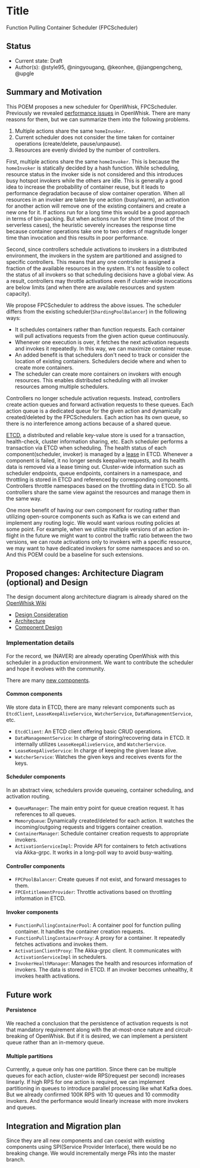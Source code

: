 <!--
#
# Licensed to the Apache Software Foundation (ASF) under one or more
# contributor license agreements.  See the NOTICE file distributed with
# this work for additional information regarding copyright ownership.
# The ASF licenses this file to You under the Apache License, Version 2.0
# (the "License"); you may not use this file except in compliance with
# the License.  You may obtain a copy of the License at
#
#     http://www.apache.org/licenses/LICENSE-2.0
#
# Unless required by applicable law or agreed to in writing, software
# distributed under the License is distributed on an "AS IS" BASIS,
# WITHOUT WARRANTIES OR CONDITIONS OF ANY KIND, either express or implied.
# See the License for the specific language governing permissions and
# limitations under the License.
#
-->

# Title
Function Pulling Container Scheduler (FPCScheduler)

## Status
* Current state: Draft
* Author(s): @style95, @ningyougang, @keonhee, @jiangpengcheng, @upgle

## Summary and Motivation

This POEM proposes a new scheduler for OpenWhisk, FPCScheduler.
Previously we revealed [performance issues](https://cwiki.apache.org/confluence/display/OPENWHISK/Autonomous+Container+Scheduling+v1) in OpenWhisk.
There are many reasons for them, but we can summarize them into the following problems.

1. Multiple actions share the same `homeInvoker`.
2. Current scheduler does not consider the time taken for container operations (create/delete, pause/unpause).
3. Resources are evenly divided by the number of controllers.

First, multiple actions share the same `homeInvoker`. This is because the `homeInvoker` is statically decided by a hash function.
While scheduling, resource status in the invoker side is not considered and this introduces busy hotspot invokers while the others are idle.
This is generally a good idea to increase the probability of container reuse, but it leads to performance degradation because of slow container operation.
When all resources in an invoker are taken by one action (busy/warm), an activation for another action will remove one of the existing containers and create a new one for it.
If actions run for a long time this would be a good approach in terms of bin-packing. But when actions run for short time (most of the serverless cases),
the heuristic severely increases the response time because container operations take one to two orders of magnitude longer time than invocation and this results in poor performance.

Second, since controllers schedule activations to invokers in a distributed environment, the invokers in the system are partitioned and assigned to specific controllers. This means that any one controller is assigned a fraction of the available resources in the system.
It's not feasible to collect the status of all invokers so that scheduling decisions have a global view.
As a result, controllers may throttle activations even if cluster-wide invocations are below limits (and when there are available resources and system capacity).

We propose FPCScheduler to address the above issues.
The scheduler differs from the existing scheduler(`ShardingPoolBalancer`) in the following ways:
- It schedules containers rather than function requests. Each container will pull activations requests from the given action queue continuously.
- Whenever one execution is over, it fetches the next activation requests and invokes it repeatedly. In this way, we can maximize container reuse.
- An added benefit is that schedulers don't need to track or consider the location of existing containers. Schedulers decide where and when to create more containers.
- The scheduler can create more containers on invokers with enough resources. This enables distributed scheduling with all invoker resources among multiple schedulers.

Controllers no longer schedule activation requests. Instead, controllers create action queues and forward activation requests to these queues.
Each action queue is a dedicated queue for the given action and dynamically created/deleted by the FPCSchedulers. Each action has its own queue, so there is no interference among actions because of a shared queue.

[ETCD](https://github.com/etcd-io/etcd), a distributed and reliable key-value store is used for a transaction, health-check, cluster information sharing, etc.
Each scheduler performs a transaction via ETCD when scheduling. The health status of each component(scheduler, invoker) is managed by a [lease](https://help.compose.com/docs/etcd-using-etcd3-features#leases) in ETCD.
Whenever a component is failed, it no longer sends keepalive requests, and its health data is removed via a lease timing out.
Cluster-wide information such as scheduler endpoints, queue endpoints, containers in a namespace, and throttling is stored in ETCD and referenced by corresponding components.
Controllers throttle namespaces based on the throttling data in ETCD. So all controllers share the same view against the resources and manage them in the same way.

One more benefit of having our own component for routing rather than utilizing open-source components such as Kafka is we can extend and implement any routing logic.
We would want various routing policies at some point. For example, when we utilize multiple versions of an action in-flight in the future we might want to control the traffic ratio between the two versions,
we can route activations only to invokers with a specific resource, we may want to have dedicated invokers for some namespaces and so on. And this POEM could be a baseline for such extensions.

## Proposed changes: Architecture Diagram (optional) and Design
The design document along architecture diagram is already shared on the [OpenWhisk Wiki](https://cwiki.apache.org/confluence/display/OPENWHISK/Apache+OpenWhisk+Project+Wiki?src=sidebar)

* [Design Consideration](https://cwiki.apache.org/confluence/display/OPENWHISK/Design+consideration?src=contextnavpagetreemode)
* [Architecture](https://cwiki.apache.org/confluence/display/OPENWHISK/System+Architecture)
* [Component Design](https://cwiki.apache.org/confluence/display/OPENWHISK/Component+Design)

### Implementation details

For the record, we (NAVER) are already operating OpenWhisk with this scheduler in a production environment.
We want to contribute the scheduler and hope it evolves with the community.

There are many [new components](https://cwiki.apache.org/confluence/display/OPENWHISK/Component+Design).

#### Common components
We store data in ETCD, there are many relevant components such as `EtcdClient`, `LeaseKeepAliveService`, `WatcherService`, `DataManagementService`, etc.

* `EtcdClient`: An ETCD client offering basic CRUD operations.
* `DataManagementService`: In charge of storing/recovering data in ETCD. It internally utilizes `LeaseKeepAliveService`, and `WatcherService`.
* `LeaseKeepAliveService`: In charge of keeping the given lease alive.
* `WatcherService`: Watches the given keys and receives events for the keys.

#### Scheduler components

In an abstract view, schedulers provide queueing, container scheduling, and activation routing.

* `QueueManager`: The main entry point for queue creation request. It has references to all queues.
* `MemoryQueue`: Dynamically created/deleted for each action. It watches the incoming/outgoing requests and triggers container creation.
* `ContainerManager`: Schedule container creation requests to appropriate invokers.
* `ActivationServiceImpl`: Provide API for containers to fetch activations via Akka-grpc. It works in a long-poll way to avoid busy-waiting.

#### Controller components
* `FPCPoolBalancer`: Create queues if not exist, and forward messages to them.
* `FPCEntitlementProvider`: Throttle activations based on throttling information in ETCD.

#### Invoker components

* `FunctionPullingContainerPool`: A container pool for function pulling container. It handles the container creation requests.
* `FunctionPullingContainerProxy`: A proxy for a container. It repeatedly fetches activations and invokes them.
* `ActivationClientProxy`: The Akka-grpc client. It communicates with `ActivationServiceImpl` in schedulers.
* `InvokerHealthManager`: Manages the health and resources information of invokers. The data is stored in ETCD. If an invoker becomes unhealthy, it invokes health activations.

## Future work

#### Persistence

We reached a conclusion that the persistence of activation requests is not that mandatory requirement along with the at-most-once nature and circuit-breaking of OpenWhisk.
But if it is desired, we can implement a persistent queue rather than an in-memory queue.

#### Multiple partitions

Currently, a queue only has one partition. Since there can be multiple queues for each action, cluster-wide RPS(request per second) increases linearly.
If high RPS for one action is required, we can implement partitioning in queues to introduce parallel processing like what Kafka does.
But we already confirmed 100K RPS with 10 queues and 10 commodity invokers. And the performance would linearly increase with more invokers and queues.

## Integration and Migration plan

Since they are all new components and can coexist with existing components using SPI(Service Provider Interface), there would be no breaking change.
We would incrementally merge PRs into the master branch.
